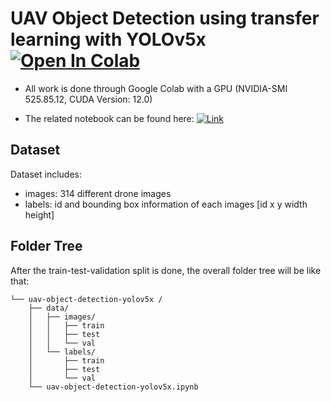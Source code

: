 # UAV Object Detection using transfer learning with YOLOv5x [![Open In Colab](https://colab.research.google.com/assets/colab-badge.svg)](https://colab.research.google.com/github/iremustek/uav-object-detection-yolov5x/blob/main/uav-object-detection_yolov5x.ipynb)

- All work is done through Google Colab with a GPU  (NVIDIA-SMI 525.85.12, CUDA Version: 12.0)

- The related notebook can be found here: [![ Link](https://colab.research.google.com/assets/colab-badge.svg)](https://colab.research.google.com/github/iremustek/uav-object-detection-yolov5x/blob/main/uav-object-detection_yolov5x.ipynb)

## Dataset

Dataset includes:
- images: 314 different drone images
- labels: id and bounding box information of each images [id x y width height]

## Folder Tree 

After the train-test-validation split is done, the overall folder tree will be like that:

```
└── uav-object-detection-yolov5x /
    ├── data/
    │   ├── images/
    │   │   ├── train
    │   │   ├── test
    │   │   └── val
    │   └── labels/
    │       ├── train
    │       ├── test
    │       └── val   
    └── uav-object-detection-yolov5x.ipynb
```
